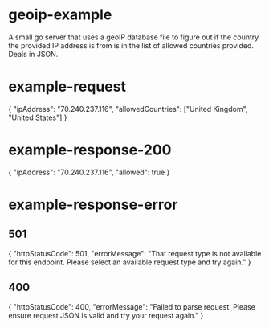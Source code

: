 # geoip-example
A small go server that uses a geoIP database file to figure out if the country the provided IP address is from is in the list of allowed countries provided. Deals in JSON.

# example-request
{
	"ipAddress": "70.240.237.116",
	"allowedCountries": ["United Kingdom", "United States"]
}

# example-response-200
{
  "ipAddress": "70.240.237.116",
  "allowed": true
}

# example-response-error
## 501
{
  "httpStatusCode": 501,
  "errorMessage": "That request type is not available for this endpoint. Please select an available request type and try again."
}
## 400
{
  "httpStatusCode": 400,
  "errorMessage": "Failed to parse request. Please ensure request JSON is valid and try your request again."
}
